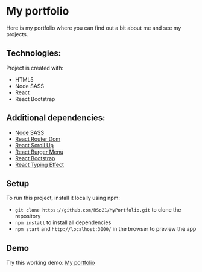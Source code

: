 # My portfolio

Here is my portfolio where you can find out a bit about me and see my projects.


## Technologies:

Project is created with:

- HTML5
- Node SASS
- React
- React Bootstrap


## Additional dependencies:

* [Node SASS](https://www.npmjs.com/package/node-sass)
* [React Router Dom](https://www.npmjs.com/package/react-router-dom)
* [React Scroll Up](https://www.npmjs.com/package/react-scroll-up-button)
* [React Burger Menu](https://www.npmjs.com/package/react-burger-menu)
* [React Bootstrap](https://react-bootstrap.github.io/)
* [React Typing Effect](https://www.npmjs.com/package/react-typing-effect)



## Setup

To run this project, install it locally using npm:

* ```git clone https://github.com/RSo21/MyPortfolio.git``` to clone the repository
* ```npm install``` to install all dependencies
* ```npm start``` and ```http://localhost:3000/``` in the browser to preview the app 



## Demo

Try this working demo: [My portfolio](https://rso21.github.io/MyPortfolio/)

